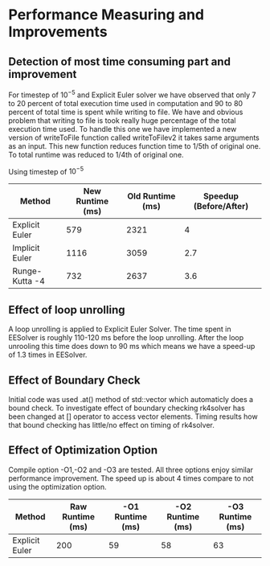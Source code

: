 # Performance Measuring and Improvements

## Detection of most time consuming part and improvement

For timestep of $10^{-5}$ and Explicit Euler solver we have observed that only  7 to 20 percent of total execution time used in computation and 90 to 80 percent of total time is spent while writing to file. We have and obvious problem that writing to file is took really huge percentage of the total execution time used. To handle this one we have implemented a new version of writeToFile function called writeToFilev2 it takes same arguments as an input. This new function reduces function time to 1/5th of original one. To total runtime was reduced to 1/4th of original one. 

Using timestep of $10^{-5}$ 


|Method         | New Runtime (ms) | Old Runtime (ms)  | Speedup (Before/After) |
|-------------- | ---------------- | --------------  | ----------------------   |
|Explicit Euler  | 579             | 2321            | 4                        |
|Implicit Euler	| 1116            | 3059            | 2.7                      |
|Runge-Kutta -4  | 732             | 2637            | 3.6                      |


## Effect of loop unrolling 

A loop unrolling is applied to Explicit Euler Solver. The time spent in EESolver is roughly 110-120 ms before the loop unrolling. After the loop unrooling this time does down to 90 ms which means we have a speed-up of 1.3 times in EESolver.

## Effect of Boundary Check

Initial code was used .at() method of std::vector which automaticly does a bound check. To investigate effect of boundary checking rk4solver has been changed at [] operator to access vector elements. Timing results how that bound checking has little/no effect on timing of rk4solver. 

## Effect of Optimization Option

Compile option -O1,-O2 and -O3 are tested. All three options enjoy similar performance improvement. The speed up is about 4 times compare to not using the optimization option.


|Method         | Raw Runtime (ms) | -O1 Runtime (ms)  | -O2 Runtime (ms) | -O3 Runtime (ms)
|-------------- | ---------------- | --------------  | ----------------------   |-----------------
|Explicit Euler  | 200             | 59            | 58                        | 63

